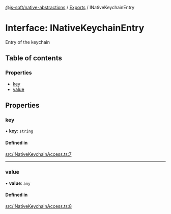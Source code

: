 [@js-soft/native-abstractions](../README.md) / [Exports](../modules.md) / INativeKeychainEntry

# Interface: INativeKeychainEntry

Entry of the keychain

## Table of contents

### Properties

- [key](INativeKeychainEntry.md#key)
- [value](INativeKeychainEntry.md#value)

## Properties

### key

• **key**: `string`

#### Defined in

[src/INativeKeychainAccess.ts:7](https://github.com/js-soft/ts-native-access/blob/99aa731/packages/abstractions/src/INativeKeychainAccess.ts#L7)

___

### value

• **value**: `any`

#### Defined in

[src/INativeKeychainAccess.ts:8](https://github.com/js-soft/ts-native-access/blob/99aa731/packages/abstractions/src/INativeKeychainAccess.ts#L8)
